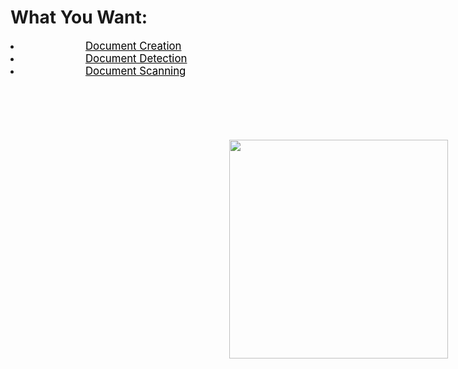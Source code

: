 <!DOCTYPE html>
<html lang="en"><head>
    <meta charset="UTF-8">
    <meta name="viewport" content="width=device-width, initial-scale=1.0">
    <link rel="stylesheet" href="option.css">

</head><body>
    <h1>What You Want:</h1> 
    <li><a href="https://legal-document-generator.onrender.com/" style="
    font-size: larger;
    margin-left: 100px;
    color: black;
    background-color:transparent;
">
Document Creation</a></li>
      <li><a href="document scanning.html" style="
        font-size: larger;
        margin-left: 100px;
        color: black;
        background-color:transparent;
    ">Document Detection</a></li>  
    <li><a href="doc_detection.html" style="
        font-size: larger;
        margin-left: 100px;
        color: black;
        background-color:transparent;
    ">Document Scanning</a></li> 
  <img src="https://i.postimg.cc/4GDnntMg/legalease.jpg" style="
    margin-left: 350px;
    margin-top: 100px;
    width: 350px;">
   

</body></html>
